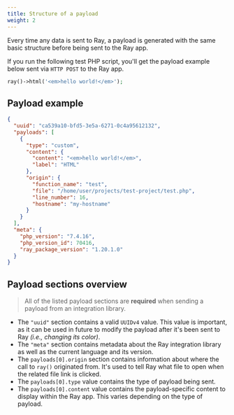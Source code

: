 ```yaml
---
title: Structure of a payload
weight: 2
---
```


Every time any data is sent to Ray, a payload is generated with the same basic structure before being sent to the Ray app.

If you run the following test PHP script, you'll get the payload example below sent via `HTTP POST` to the Ray app.

```php
ray()->html('<em>hello world!</em>');
```

## Payload example 

```json
{
  "uuid": "ca539a10-bfd5-3e5a-6271-0c4a95612132",
  "payloads": [
    {
      "type": "custom",
      "content": {
        "content": "<em>hello world!</em>",
        "label": "HTML"
      },
      "origin": {
        "function_name": "test",
        "file": "/home/user/projects/test-project/test.php",
        "line_number": 16,
        "hostname": "my-hostname"
      }
    }
  ],
  "meta": {
    "php_version": "7.4.16",
    "php_version_id": 70416,
    "ray_package_version": "1.20.1.0"
  }
}
```

## Payload sections overview

> All of the listed payload sections are **required** when sending a payload from an integration library.

- The `"uuid"` section contains a valid `UUIDv4` value.  This value is important, as it can be used in future to modify the payload after it's been sent to Ray _(i.e., changing its color)_.
- The `"meta"` section contains metadata about the Ray integration library as well as the current language and its version.
- The `payloads[0].origin` section contains information about where the call to `ray()` originated from.  It's used to tell Ray what file to open when the related file link is clicked.
- The `payloads[0].type` value contains the type of payload being sent.
- The `payloads[0].content` value contains the payload-specific content to display within the Ray app.  This varies depending on the type of payload.

